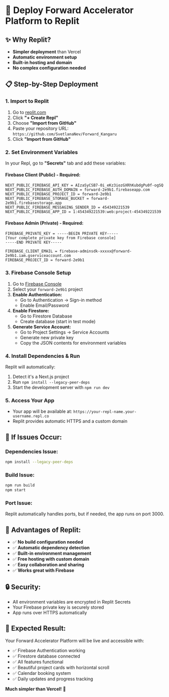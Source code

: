 # 🚀 Deploy Forward Accelerator Platform to Replit

## ✨ **Why Replit?**
- **Simpler deployment** than Vercel
- **Automatic environment setup**
- **Built-in hosting and domain**
- **No complex configuration needed**

## 📋 **Step-by-Step Deployment**

### 1. **Import to Replit**
1. Go to [replit.com](https://replit.com)
2. Click **"+ Create Repl"**
3. Choose **"Import from GitHub"**
4. Paste your repository URL: `https://github.com/SvetlanaNev/Forward_Kangaru`
5. Click **"Import from GitHub"**

### 2. **Set Environment Variables**
In your Repl, go to **"Secrets"** tab and add these variables:

#### **Firebase Client (Public) - Required:**
```
NEXT_PUBLIC_FIREBASE_API_KEY = AIzaSyCSB7-0i_eKz3iozGXRhKubdgPu0f-ogSQ
NEXT_PUBLIC_FIREBASE_AUTH_DOMAIN = forward-2e9b1.firebaseapp.com
NEXT_PUBLIC_FIREBASE_PROJECT_ID = forward-2e9b1
NEXT_PUBLIC_FIREBASE_STORAGE_BUCKET = forward-2e9b1.firebasestorage.app
NEXT_PUBLIC_FIREBASE_MESSAGING_SENDER_ID = 454349221539
NEXT_PUBLIC_FIREBASE_APP_ID = 1:454349221539:web:project-454349221539
```

#### **Firebase Admin (Private) - Required:**
```
FIREBASE_PRIVATE_KEY = -----BEGIN PRIVATE KEY-----
[Your complete private key from Firebase console]
-----END PRIVATE KEY-----

FIREBASE_CLIENT_EMAIL = firebase-adminsdk-xxxxx@forward-2e9b1.iam.gserviceaccount.com
FIREBASE_PROJECT_ID = forward-2e9b1
```

### 3. **Firebase Console Setup**
1. Go to [Firebase Console](https://console.firebase.google.com)
2. Select your `forward-2e9b1` project
3. **Enable Authentication:**
   - Go to Authentication → Sign-in method
   - Enable Email/Password
4. **Enable Firestore:**
   - Go to Firestore Database
   - Create database (start in test mode)
5. **Generate Service Account:**
   - Go to Project Settings → Service Accounts
   - Generate new private key
   - Copy the JSON contents for environment variables

### 4. **Install Dependencies & Run**
Replit will automatically:
1. Detect it's a Next.js project
2. Run `npm install --legacy-peer-deps`
3. Start the development server with `npm run dev`

### 5. **Access Your App**
- Your app will be available at: `https://your-repl-name.your-username.repl.co`
- Replit provides automatic HTTPS and a custom domain

## 🔧 **If Issues Occur:**

### **Dependencies Issue:**
```bash
npm install --legacy-peer-deps
```

### **Build Issue:**
```bash
npm run build
npm start
```

### **Port Issue:**
Replit automatically handles ports, but if needed, the app runs on port 3000.

## 🎯 **Advantages of Replit:**
- ✅ **No build configuration needed**
- ✅ **Automatic dependency detection**
- ✅ **Built-in environment management**
- ✅ **Free hosting with custom domain**
- ✅ **Easy collaboration and sharing**
- ✅ **Works great with Firebase**

## 🔒 **Security:**
- All environment variables are encrypted in Replit Secrets
- Your Firebase private key is securely stored
- App runs over HTTPS automatically

## 🚀 **Expected Result:**
Your Forward Accelerator Platform will be live and accessible with:
- ✅ Firebase Authentication working
- ✅ Firestore database connected
- ✅ All features functional
- ✅ Beautiful project cards with horizontal scroll
- ✅ Calendar booking system
- ✅ Daily updates and progress tracking

**Much simpler than Vercel!** 🎉 